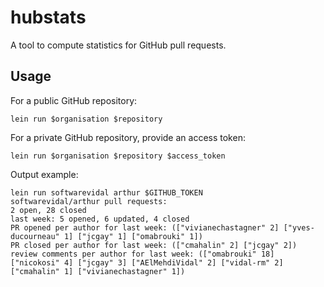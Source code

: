 # hubstats

A tool to compute statistics for GitHub pull requests.

## Usage

For a public GitHub repository:
```shell
lein run $organisation $repository
```

For a private GitHub repository, provide an access token:
```shell
lein run $organisation $repository $access_token
```

Output example:

```shell
lein run softwarevidal arthur $GITHUB_TOKEN
softwarevidal/arthur pull requests:
2 open, 28 closed
last week: 5 opened, 6 updated, 4 closed
PR opened per author for last week: (["vivianechastagner" 2] ["yves-ducourneau" 1] ["jcgay" 1] ["omabrouki" 1])
PR closed per author for last week: (["cmahalin" 2] ["jcgay" 2])
review comments per author for last week: (["omabrouki" 18] ["nicokosi" 4] ["jcgay" 3] ["AElMehdiVidal" 2] ["vidal-rm" 2] ["cmahalin" 1] ["vivianechastagner" 1])
```

